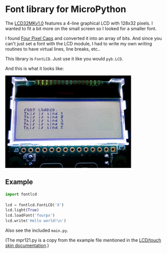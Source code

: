 Font library for MicroPython
============================

The [LCD32MKv1.0](https://micropython.org/store/#/products/LCD32MKv1_0) features
a 4-line graphical LCD with 128x32 pixels. I wanted to fit a bit more on the
small screen so I looked for a smaller font.

I found [Four Pixel Caps](http://www.dafont.com/four-pixel-caps.font) and
converted it into an array of bits. And since you can't just set a font with the
LCD module, I had to write my own writing routines to have virtual lines,
line breaks, etc..

This library is `FontLCD`. Just use it like you would `pyb.LCD`.

And this is what it looks like:

![](doc/example.jpg)


Example
-------

```python
import fontlcd

lcd = fontlcd.FontLCD('X')
lcd.light(True)
lcd.loadFont('fourpx')
lcd.write('Hello world!\n')
```

Also see the included `main.py`.

(The mpr121.py is a copy from the example file mentioned in the
[LCD/touch skin documentation](http://docs.micropython.org/en/latest/pyboard/tutorial/lcd_skin.html#using-the-touch-sensor).)
